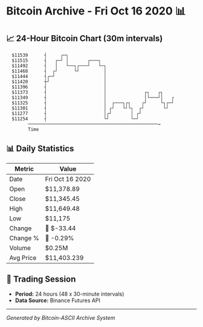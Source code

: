 # Bitcoin Archive - Fri Oct 16 2020 📊

## 📈 24-Hour Bitcoin Chart (30m intervals)

```
  $11539      ┤     ┌─┐                                        
  $11515      ┤   ┌─┘ │       ┌───┐                            
  $11492      ┤   │   └──┐┌───┘   └─┐                          
  $11468      ┤  ┌┘      └┘         │                          
  $11444      ┤┌─┘                  │                          
  $11420      ┼┘                    │                          
  $11396      ┤                     │                          
  $11373      ┤                     │              ┌┐   ┌┐     
  $11349      ┤                     │              │└───┘│   ┌ 
  $11325      ┤                     │  ┌───┐┌┐    ┌┘     └┐┌─┘ 
  $11301      ┤                     │ ┌┘   └┘└┐  ┌┘       └┘   
  $11277      ┤                     │┌┘       │ ┌┘             
  $11254      ┤                     └┘        └─┘              
        ────────────────────────────────────────────────→
        Time
```

## 📊 Daily Statistics

| Metric | Value |
|--------|-------|
| Date | Fri Oct 16 2020 |
| Open | $11,378.89 |
| Close | $11,345.45 |
| High | $11,649.48 |
| Low | $11,175 |
| Change | 🔴 $-33.44 |
| Change % | 🔴 -0.29% |
| Volume | $0.25M |
| Avg Price | $11,403.239 |

## 📅 Trading Session

- **Period:** 24 hours (48 x 30-minute intervals)
- **Data Source:** Binance Futures API

---
*Generated by Bitcoin-ASCII Archive System*
